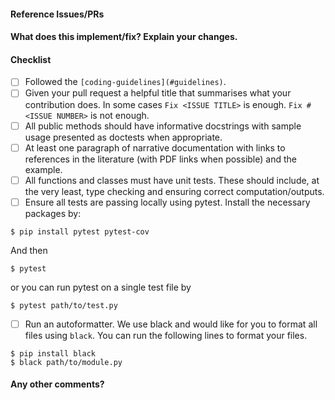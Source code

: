 <!--
Thanks for contributing a pull request! Please ensure you have taken a look at
the contribution guidelines: https://github.com/neurodata/graspy/blob/master/CONTRIBUTING.md#pull-request-checklist
-->

#### Reference Issues/PRs
<!--
Example: Fixes #1234. See also #3456.
Please use keywords (e.g., Fixes) to create link to the issues or pull requests
you resolved, so that they will automatically be closed when your pull request
is merged. See https://github.com/blog/1506-closing-issues-via-pull-requests
-->


#### What does this implement/fix? Explain your changes.


#### Checklist

- [ ] Followed the `[coding-guidelines](#guidelines)`.
- [ ] Given your pull request a helpful title that summarises what your contribution does. In some cases ``Fix <ISSUE TITLE>`` is enough. ``Fix #<ISSUE NUMBER>`` is not enough.
- [ ] All public methods should have informative docstrings with sample usage presented as doctests when appropriate.
- [ ] At least one paragraph of narrative documentation with links to references in the literature (with PDF links when possible) and the example.
- [ ] All functions and classes must have unit tests. These should include, at the very least, type checking and ensuring correct computation/outputs.
- [ ] Ensure all tests are passing locally using pytest. Install the necessary packages by:
```
$ pip install pytest pytest-cov
```
And then
```
$ pytest
```
or you can run pytest on a single test file by
```
$ pytest path/to/test.py
```
- [ ] Run an autoformatter. We use black and would like for you to format all files using ``black``. You can run the following lines to format your files.
```
$ pip install black
$ black path/to/module.py
```

#### Any other comments?

